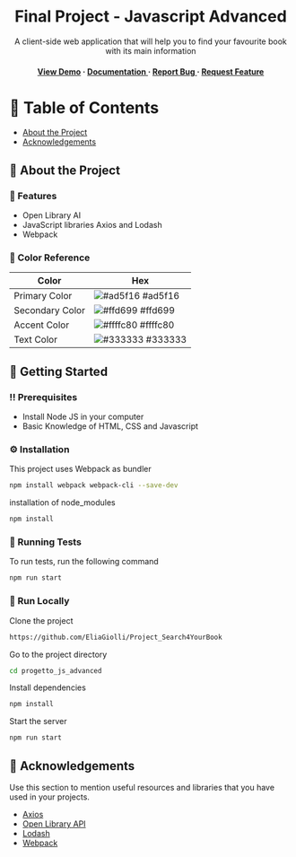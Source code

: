 <div align='center'>

<h1>Final Project - Javascript Advanced</h1>
<p>A client-side web application that will help you to find your favourite book with its main information</p>

<h4> <a href=https://app.netlify.com/sites/search4yourbook/overview>View Demo</a> <span> · </span> <a href="https://github.com/EliaGiolli/Project_Search4YourBook/blob/master/README.md"> Documentation </a> <span> · </span> <a href="https://github.com/EliaGiolli/Project_Search4YourBook/issues"> Report Bug </a> <span> · </span> <a href="https://github.com/EliaGiolli/Project_Search4YourBook/issues"> Request Feature </a> </h4>


</div>

# :notebook_with_decorative_cover: Table of Contents

- [About the Project](#star2-about-the-project)
- [Acknowledgements](#gem-acknowledgements)


## :star2: About the Project

### :dart: Features
- Open Library AI
- JavaScript libraries Axios and Lodash
- Webpack


### :art: Color Reference
| Color | Hex |
| --------------- | ---------------------------------------------------------------- |
| Primary Color | ![#ad5f16](https://via.placeholder.com/10/ad5f16?text=+) #ad5f16 |
| Secondary Color | ![#ffd699](https://via.placeholder.com/10/ffd699?text=+) #ffd699 |
| Accent Color | ![#ffffc80](https://via.placeholder.com/10/ffffc80?text=+) #ffffc80 |
| Text Color | ![#333333](https://via.placeholder.com/10/333333?text=+) #333333 |

## :toolbox: Getting Started

### :bangbang: Prerequisites

- Install Node JS in your computer
- Basic Knowledge of HTML, CSS and Javascript


### :gear: Installation

This project uses Webpack as bundler
```bash
npm install webpack webpack-cli --save-dev
```
installation of node_modules
```bash
npm install
```


### :test_tube: Running Tests

To run tests, run the following command
```bash
npm run start
```


### :running: Run Locally

Clone the project

```bash
https://github.com/EliaGiolli/Project_Search4YourBook
```
Go to the project directory
```bash
cd progetto_js_advanced
```
Install dependencies
```bash
npm install
```
Start the server
```bash
npm run start
```


## :gem: Acknowledgements

Use this section to mention useful resources and libraries that you have used in your projects.

- [Axios](https://www.npmjs.com/package/axios)
- [Open Library API](https://openlibrary.org/developers/api)
- [Lodash](https://lodash.com/)
- [Webpack](https://webpack.js.org/concepts/)
